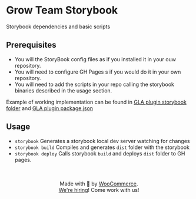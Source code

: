 # Grow Team Storybook

Storybook dependencies and basic scripts


## Prerequisites

- You will the StoryBook config files as if you installed it in your ouw repository.
- You will need to configure GH Pages s if you would do it in your own repository.
- You will need to add the scripts in your repo calling the storybook binaries described in the usage section. 

Example of working implementation can be found in [GLA plugin storybook folder](https://github.com/woocommerce/google-listings-and-ads/tree/develop/storybook) and [GLA plugin package.json](https://github.com/woocommerce/google-listings-and-ads/blob/develop/package.json)

## Usage

- `storybook` Generates a storybook local dev server watching for changes
- `storybook build` Compiles and generates `dist` folder with the storybook
- `storybook deploy` Calls storybook `build` and deploys `dist` folder to GH pages. 

<p align="center">
	<br/><br/>
	Made with 💜 by <a href="https://woocommerce.com/">WooCommerce</a>.<br/>
	<a href="https://woocommerce.com/careers/">We're hiring</a>! Come work with us!
</p>
